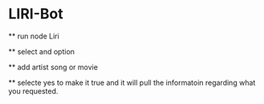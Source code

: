 # LIRI-Bot

** run node Liri 

** select and option

** add artist song or movie 

** selecte yes to make it true and it will pull the informatoin regarding what you requested. 
